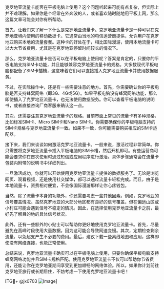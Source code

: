 克罗地亚流量卡能否在平板电脑上使用？这个问题听起来可能有点复杂，但实际上并不难理解。如果你是个经常在外奔波的人，或者喜欢随时随地用平板上网，那么这篇文章可能会对你有所帮助。

首先，让我们来了解一下什么是克罗地亚流量卡。克罗地亚流量卡是一种可以在克罗地亚境内使用的移动数据卡。它通常由当地的电信运营商提供，允许用户在克罗地亚购买本地的流量套餐。这种卡的好处在于，相比国际漫游，使用本地流量卡可以大大节省费用，尤其是在克罗地亚停留时间较长的情况下。

那么，克罗地亚流量卡是否可以在平板电脑上使用呢？答案是肯定的，只要你的平板电脑支持SIM卡功能，并且能够兼容克罗地亚流量卡的规格。大多数现代平板电脑都配备了SIM卡插槽，这意味着它们可以直接插入克罗地亚流量卡并使用数据服务。

不过，在实际操作中，还是有一些需要注意的地方。首先，你需要确认你的平板电脑是否支持蜂窝网络（即3G、4G或5G）。如果平板电脑没有蜂窝网络功能，那么即使插入了克罗地亚流量卡，也无法使用数据服务。你可以查看平板电脑的说明书，或者直接咨询厂商客服来确认这一点。

其次，还需要注意克罗地亚流量卡的规格。目前市面上常见的流量卡有多种规格，比如标准SIM卡、Micro SIM卡和Nano SIM卡。你需要确保你的平板电脑支持的SIM卡规格与克罗地亚流量卡一致。如果不一致，你可能需要购买相应的SIM卡适配器。

接下来，我们来谈谈如何激活克罗地亚流量卡。一般来说，激活过程非常简单。你只需要将克罗地亚流量卡插入平板电脑的SIM卡槽，然后开机即可。有些运营商可能会要求你在首次使用时通过短信或应用程序进行激活。具体步骤通常会在流量卡包装内附带的说明书中详细列出。

一旦激活成功，你就可以开始使用克罗地亚流量卡提供的数据服务了。无论是浏览网页、观看视频，还是使用社交媒体，都可以通过流量卡轻松完成。而且，由于是本地流量卡，资费相对便宜，不会像国际漫游那样让你心疼钱包。

当然，除了流量卡本身的功能外，你还需要考虑一些其他因素。例如，克罗地亚的信号覆盖情况。虽然克罗地亚的大部分地区都有良好的信号覆盖，但在偏远山区或小村庄可能会遇到信号不稳定的情况。因此，在选择使用克罗地亚流量卡之前，最好先了解目的地的具体信号状况。

此外，还有一些额外的小贴士可以帮助你更好地使用克罗地亚流量卡。首先，尽量避免在高峰时段使用大量数据，因为这可能会导致网速变慢。其次，定期检查剩余流量，以免超支产生不必要的费用。最后，建议下载一些离线地图和应用，这样即使没有网络连接，也能正常使用。

总结来说，克罗地亚流量卡确实可以在平板电脑上使用，只要你确保平板电脑支持蜂窝网络功能并且SIM卡规格匹配。使用克罗地亚流量卡不仅可以帮助你节省费用，还能让你在克罗地亚期间享受到更加顺畅的网络体验。所以，如果你计划前往克罗地亚旅行或长期居住，不妨考虑一下使用克罗地亚流量卡吧！

[TG💪+ @jx0703 ![Image](https://github.com/user-attachments/assets/dbca1d08-cadb-493c-b0ec-ad6f7a83f270)]